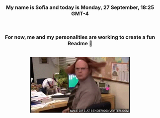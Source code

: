 


<div align="center">
<h3 >My name is Sofia and today is Monday, 27 September, 18:25 GMT-4</h3><br>
<h3 >For now, me and my personalities are working to create a fun Readme 👋
</h3><br>
<img src='img/dwight.gif' alt='working...'/>
</div>
